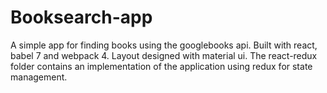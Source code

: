 # Booksearch-app
A simple app for finding books using the googlebooks api. Built with react, babel 7 and webpack 4. Layout designed with material ui.
The react-redux folder contains an implementation of the application using redux for state management.
